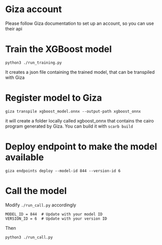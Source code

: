 # Giza account

Please follow Giza documentation to set up an account, so you can use their api

# Train the XGBoost model

```
python3 ./run_training.py
```

It creates a json file containing the trained model, that can be transpiled with Giza

# Register model to Giza

```
giza transpile xgboost_model.onnx --output-path xgboost_onnx
```

it will create a folder locally called xgboost_onnx that contains the cairo program generated by Giza. You can build it with `scarb build`

# Deploy endpoint to make the model available
```
giza endpoints deploy --model-id 844 --version-id 6
```

# Call the model

Modify  `./run_call.py` accordingly
```
MODEL_ID = 844  # Update with your model ID
VERSION_ID = 6  # Update with your version ID
```
Then
```
python3 ./run_call.py
```